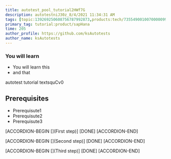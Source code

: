 ```yaml
---
title: autotest_pool_tutorial2HWf7G
description: autotestniJ30z_8/4/2021 11:34:31 AM
tags: [topic:139269250608756787992873,products:tech/73554900100700000996,tutorial:experience/advanced]
primary_tag: tutorial:product/sapHana
time: 205
author_profile: https://github.com/ksAutotests
author_name: ksAutotests
---
```

### You will learn
- You will learn this
- and that

autotest tutorial textsquCv0

## Prerequisites
- Prerequisute1
- Prerequisute2
- Prerequisute3

[ACCORDION-BEGIN [](First step)]
[DONE]
[ACCORDION-END]

[ACCORDION-BEGIN [](Second step)]
[DONE]
[ACCORDION-END]

[ACCORDION-BEGIN [](Third step)]
[DONE]
[ACCORDION-END]

